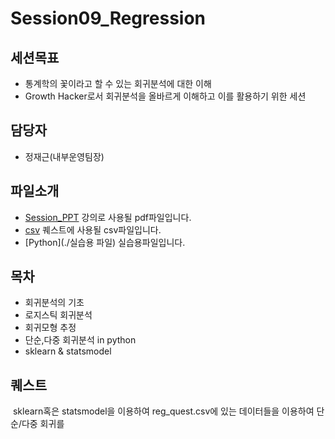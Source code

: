 Session09_Regression
===

세션목표
---
 - 통계학의 꽃이라고 할 수 있는 회귀분석에 대한 이해
 - Growth Hacker로서 회귀분석을 올바르게 이해하고 이를 활용하기 위한 세션

담당자
---
 - 정재근(내부운영팀장)

파일소개
---
   
 - [Session_PPT](./Session9_Regression.pdf) 강의로 사용될 pdf파일입니다.
 - [csv](./reg_quest.csv) 퀘스트에 사용될 csv파일입니다.
 - [Python](./실습용 파일) 실습용파일입니다.
 


목차
---
   
 - 회귀분석의 기초
 - 로지스틱 회귀분석
 - 회귀모형 추정 
 - 단순,다중 회귀분석 in python
 - sklearn & statsmodel
 
 
퀘스트
---
  sklearn혹은 statsmodel을 이용하여 reg_quest.csv에 있는 데이터들을 이용하여 단순/다중 회귀를 
